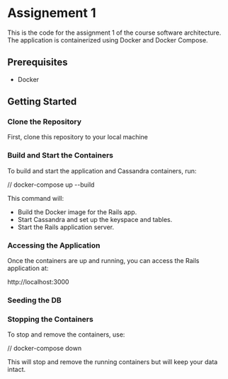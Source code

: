 # Assignement 1

This is the code for the assignment 1 of the course software architecture. The application is containerized using Docker and Docker Compose.

## Prerequisites

- Docker

## Getting Started

### Clone the Repository

First, clone this repository to your local machine

### Build and Start the Containers

To build and start the application and Cassandra containers, run:

// docker-compose up --build

This command will:

- Build the Docker image for the Rails app.
- Start Cassandra and set up the keyspace and tables.
- Start the Rails application server.

### Accessing the Application

Once the containers are up and running, you can access the Rails application at:

http://localhost:3000

### Seeding the DB

### Stopping the Containers

To stop and remove the containers, use:

// docker-compose down

This will stop and remove the running containers but will keep your data intact.
